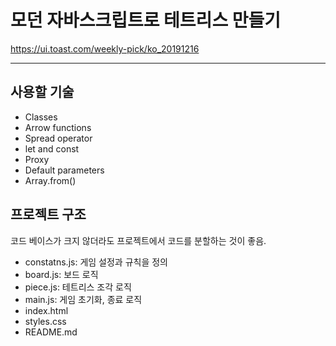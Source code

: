 # 모던 자바스크립트로 테트리스 만들기 
https://ui.toast.com/weekly-pick/ko_20191216

---

## 사용할 기술
- Classes
- Arrow functions
- Spread operator
- let and const
- Proxy
- Default parameters
- Array.from()

## 프로젝트 구조
코드 베이스가 크지 않더라도 프로젝트에서 코드를 분할하는 것이 좋음.
- constatns.js: 게임 설정과 규칙을 정의
- board.js: 보드 로직
- piece.js: 테트리스 조각 로직
- main.js: 게임 초기화, 종료 로직
- index.html
- styles.css
- README.md

